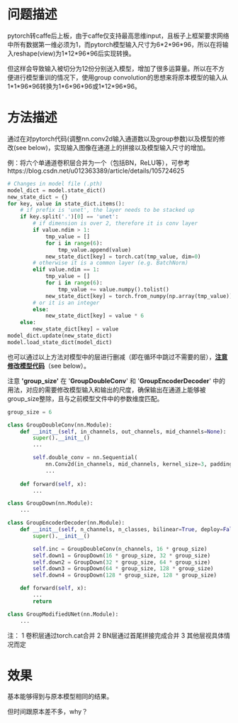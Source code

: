 # 问题描述
pytorch转caffe后上板，由于caffe仅支持最高思维input，且板子上框架要求网络中所有数据第一维必须为1，而pytorch模型输入尺寸为6\*2\*96\*96，所以在将输入reshape(view)为1\*12\*96\*96后实现转换。

但这样会导致输入被切分为12份分别送入模型，增加了很多运算量。所以在不方便进行模型重训的情况下，使用group convolution的思想来将原本模型的输入从1\*1\*96\*96转换为1\*6\*96\*96或1\*12\*96\*96。

# 方法描述
通过在对pytorch代码(调整nn.conv2d输入通道数以及group参数)以及模型的修改(see below)，实现输入图像在通道上的拼接以及模型输入尺寸的增加。

例：将六个单通道卷积层合并为一个（包括BN，ReLU等），可参考https://blog.csdn.net/u012363389/article/details/105724625

```python
# Changes in model file (.pth)
model_dict = model.state_dict()
new_state_dict = {}
for key, value in state_dict.items():
    # if prefix is 'unet', the layer needs to be stacked up
    if key.split('.')[0] == 'unet':
        # if dimension is over 2, therefore it is conv layer
        if value.ndim > 1:
            tmp_value = []
            for i in range(6):
                tmp_value.append(value)
            new_state_dict[key] = torch.cat(tmp_value, dim=0)
        # otherwise it is a common layer (e.g. BatchNorm)
        elif value.ndim == 1:
            tmp_value = []
            for i in range(6):
                tmp_value += value.numpy().tolist()
            new_state_dict[key] = torch.from_numpy(np.array(tmp_value))
        # or it is an integer
        else:
            new_state_dict[key] = value * 6
    else:
        new_state_dict[key] = value
model_dict.update(new_state_dict)
model.load_state_dict(model_dict)
```

也可以通过以上方法对模型中的层进行删减（即在循环中跳过不需要的层），**<u>注意修改模型代码</u>**（see below）。

注意 **'group_size'** 在 '**GroupDoubleConv**' 和 '**GroupEncoderDecoder**' 中的用法，对应的需要修改模型输入和输出的尺度，确保输出在通道上能够被group_size整除，且与之前模型文件中的参数维度匹配。

```python
group_size = 6

class GroupDoubleConv(nn.Module):
    def __init__(self, in_channels, out_channels, mid_channels=None):
        super().__init__()
        ...

        self.double_conv = nn.Sequential(
            nn.Conv2d(in_channels, mid_channels, kernel_size=3, padding=1, groups=group_size),
            ...
            
    def forward(self, x):
        ...

class GroupDown(nn.Module):
    ...

class GroupEncoderDecoder(nn.Module):
    def __init__(self, n_channels, n_classes, bilinear=True, deploy=False):
        super().__init__()

        self.inc = GroupDoubleConv(n_channels, 16 * group_size)
        self.down1 = GroupDown(16 * group_size, 32 * group_size)
        self.down2 = GroupDown(32 * group_size, 64 * group_size)
        self.down3 = GroupDown(64 * group_size, 128 * group_size)
        self.down4 = GroupDown(128 * group_size, 128 * group_size)

    def forward(self, x):
        ...
        return

class GroupModifiedUNet(nn.Module):
    ...
```



注：
1 卷积层通过torch.cat合并
2 BN层通过首尾拼接完成合并
3 其他层视具体情况而定

# 效果
基本能够得到与原本模型相同的结果。

但时间跟原本差不多，why？

